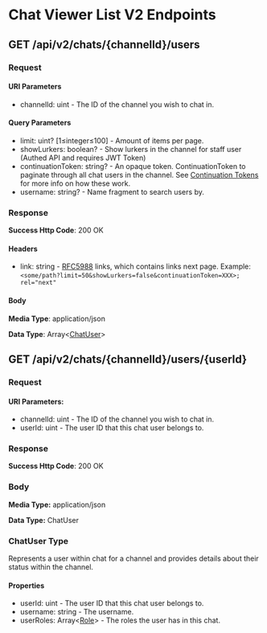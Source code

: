 # Chat Viewer List V2 Endpoints

## GET /api/v2/chats/{channelId}/users

### Request

#### URI Parameters
* channelId: uint - The ID of the channel you wish to chat in.

#### Query Parameters

* limit: uint? [1≤integer≤100] - Amount of items per page.
* showLurkers: boolean? - Show lurkers in the channel for staff user (Authed API and requires JWT Token)
* continuationToken: string? - An opaque token. ContinuationToken to paginate through all chat users in the channel. See [Continuation Tokens](/guides/core/continuationtokens) for more info on how these work.
* username: string? - Name fragment to search users by.


### Response

**Success Http Code**: 200 OK

#### Headers

* link:  string - [RFC5988](https://tools.ietf.org/html/rfc5988) links, which contains links next page. Example: `<some/path?limit=50&showLurkers=false&continuationToken=XXX>; rel="next"`

#### Body

**Media Type**: application/json

**Data Type**: Array<[ChatUser](#ChatUserType)>

## GET /api/v2/chats/{channelId}/users/{userId}

### Request

#### URI Parameters:

* channelId: uint - The ID of the channel you wish to chat in.
* userId: uint - The user ID that this chat user belongs to.

### Response

**Success Http Code**: 200 OK

### Body

**Media Type:** application/json

**Data Type:** ChatUser

### ChatUser Type

Represents a user within chat for a channel and provides details about their status within the channel.

#### Properties

* userId:  uint - The user ID that this chat user belongs to.
* username:  string - The username.
* userRoles:  Array<[Role](https://dev.mixer.com/rest/index.html#Role)> - The roles the user has in this chat.
